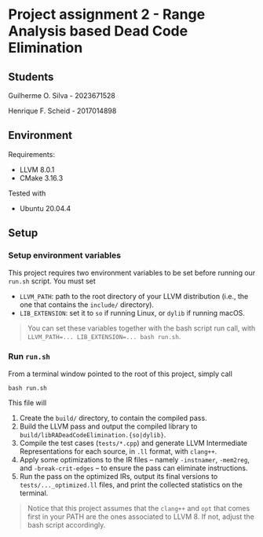 # Project assignment 2 - Range Analysis based Dead Code Elimination

## Students

Guilherme O. Silva - 2023671528

Henrique F. Scheid - 2017014898

## Environment

Requirements:

* LLVM 8.0.1
* CMake 3.16.3

Tested with

* Ubuntu 20.04.4

## Setup

### Setup environment variables

This project requires two environment variables to be set before running our `run.sh` script. You must set

* `LLVM_PATH`: path to the root directory of your LLVM distribution (i.e., the one that contains the `include/` directory).
* `LIB_EXTENSION`: set it to `so` if running Linux, or `dylib` if running macOS.

> You can set these variables together with the bash script run call, with `LLVM_PATH=... LIB_EXTENSION=... bash run.sh`.

### Run `run.sh`

From a terminal window pointed to the root of this project, simply call

```
bash run.sh
```

This file will

1. Create the `build/` directory, to contain the compiled pass.
2. Build the LLVM pass and output the compiled library to `build/libRADeadCodeElimination.{so|dylib}`.
3. Compile the test cases (`tests/*.cpp`) and generate LLVM Intermediate Representations for each source, in `.ll` format, with `clang++`.
4. Apply some optimizations to the IR files – namely `-instnamer`, `-mem2reg`, and `-break-crit-edges` – to ensure the pass can eliminate instructions.
5. Run the pass on the optimized IRs, output its final versions to `tests/..._optimized.ll` files, and print the collected statistics on the terminal.

> Notice that this project assumes that the `clang++` and `opt` that comes first in your PATH are the ones associated to LLVM 8. If not, adjust the bash script accordingly.
